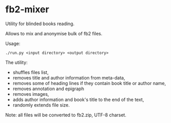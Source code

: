# fb2-mixer

Utility for blinded books reading.

Allows to mix and anonymise bulk of fb2 files.

Usage:

```
./run.py <input directory> <output directory>
```

The utility:

* shuffles files list,
* removes title and author information from meta-data,
* removes some of heading lines if they contain book title or author name,
* removes annotation and epigraph
* removes images,
* adds author information and book's title to the end of the text,
* randomly extends file size.

Note: all files will be converted to fb2.zip, UTF-8 charset.
